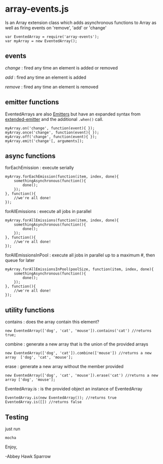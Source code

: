 array-events.js
===============

Is an Array extension class which adds asynchronous functions to Array as well as firing events on 'remove', 'add' or 'change'

    var EventedArray = require('array-events');
    var myArray = new EventedArray();

events
------

*change* : fired any time an element is added or removed

*add* : fired any time an element is added

*remove* : fired any time an element is removed 

emitter functions
-----------------

EventedArrays are also [Emitters](http://docs.nodejitsu.com/articles/getting-started/control-flow/what-are-event-emitters) but have an expanded syntax from [extended-emitter](https://github.com/khrome/extended-emitter) and the additional `.when()` call.

    myArray.on('change', function(event){ });
    myArray.once('change', function(event){ });
    myArray.off('change', function(event){ });
    myArray.emit('change'[, arguments]);

async functions
---------------

forEachEmission : execute serially

    myArray.forEachEmission(function(item, index, done){
        somethingAsynchronous(function(){
            done();
        });
    }, function(){
        //we're all done!
    });
    
forAllEmissions : execute all jobs in parallel

    myArray.forAllEmissions(function(item, index, done){
        somethingAsynchronous(function(){
            done();
        });
    }, function(){
        //we're all done!
    });
    
forAllEmissionsInPool : execute all jobs in parallel up to a maximum #, then queue for later

    myArray.forAllEmissionsInPool(poolSize, function(item, index, done){
        somethingAsynchronous(function(){
            done();
        });
    }, function(){
        //we're all done!
    });
    
utility functions
-----------------

contains : does the array contain this element?

    new EventedArray(['dog', 'cat', 'mouse']).contains('cat') //returns true;
    
combine : generate a new array that is the union of the provided arrays

    new EventedArray(['dog', 'cat']).combine(['mouse']) //returns a new array  ['dog', 'cat', 'mouse'];
    
erase : generate a new array without the member provided
    
    new EventedArray(['dog', 'cat', 'mouse']).erase('cat') //returns a new array ['dog', 'mouse'];
    
EventedArray.is : is the provided object an instance of EventedArray

    EventedArray.is(new EventedArray()); //returns true
    EventedArray.is([]) //returns false
    

Testing
-------
just run
    
    mocha

Enjoy,

-Abbey Hawk Sparrow